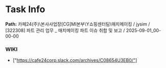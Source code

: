 # Task Info

**Path:** 카페24(주)\본사사업장\[CG]MI본부\Y쇼핑센터팀\매치메이킹 / jysim / [322308] 파트 관리 업무 _ 매치메이킹 파트 이슈 취합 및 보고 / 2025-09-01_00-00-00

### WIKI
- ["https://cafe24corp.slack.com/archives/C08654U3EB0/"]

